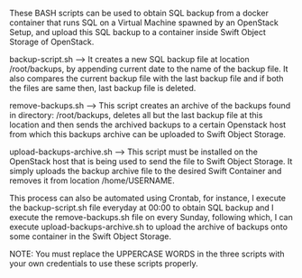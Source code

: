 These BASH scripts can be used to obtain SQL backup from a docker container that runs SQL on a Virtual Machine spawned by an OpenStack Setup, and upload this SQL backup to a container inside Swift Object Storage of OpenStack. 

backup-script.sh --> It creates a new SQL backup file at location /root/backups, by appending current date to the name of the backup file. It also compares the current backup file with the last backup file and if both the files are same then, last backup file is deleted.

remove-backups.sh --> This script creates an archive of the backups found in directory: /root/backups, deletes all but the last backup file at this location and then sends the archived backups to a certain Openstack host from which this backups archive can be uploaded to Swift Object Storage.

upload-backups-archive.sh --> This script must be installed on the OpenStack host that is being used to send the file to Swift Object Storage. It simply uploads the backup archive file to the desired Swift Container and removes it from location /home/USERNAME.

This process can also be automated using Crontab, for instance, I execute the backup-script.sh file everyday at 00:00 to obtain SQL backup and I execute the remove-backups.sh file on every Sunday, following which, I can execute upload-backups-archive.sh to upload the archive of backups onto some container in the Swift Object Storage.

NOTE: You must replace the UPPERCASE WORDS in the three scripts with your own credentials to use these scripts properly.